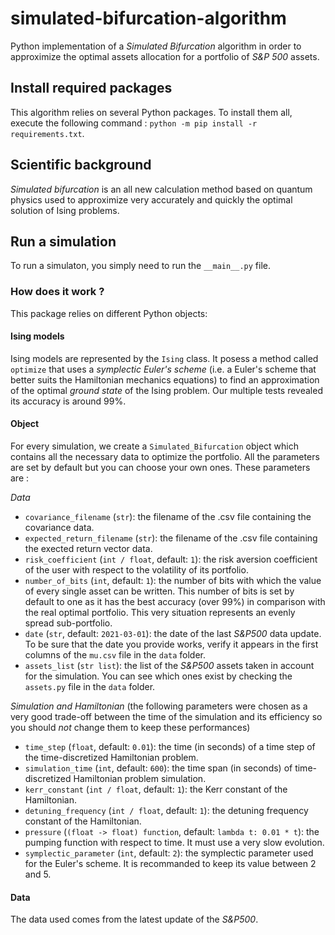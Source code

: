 # simulated-bifurcation-algorithm
Python implementation of a _Simulated Bifurcation_ algorithm in order to approximize the optimal assets allocation for a portfolio of _S&P 500_ assets.

## Install required packages
This algorithm relies on several Python packages. To install them all, execute the following command : ```python -m pip install -r requirements.txt```.

## Scientific background

_Simulated bifurcation_ is an all new calculation method based on quantum physics used to approximize very accurately and quickly the optimal solution of Ising problems. 

## Run a simulation
To run a simulaton, you simply need to run the ```__main__.py``` file.

### How does it work ?

This package relies on different Python objects:

#### Ising models

Ising models are represented by the ```Ising``` class. It posess a method called ```optimize``` that uses a _symplectic Euler's scheme_ (i.e. a Euler's scheme that better suits the Hamiltonian mechanics equations) to find an approximation of the optimal _ground state_ of the Ising problem. Our multiple tests revealed its accuracy is around 99%.

#### Object
For every simulation, we create a ```Simulated_Bifurcation``` object which contains all the necessary data to optimize the portfolio. All the parameters are set by default but you can choose your own ones. These parameters are : 

*Data*

- ```covariance_filename``` (```str```): the filename of the .csv file containing the covariance data. 
- ```expected_return_filename``` (```str```): the filename of the .csv file containing the exected return vector data. 
- ```risk_coefficient``` (```int / float```, default: ```1```): the risk aversion coefficient of the user with respect to the volatility of its portfolio. 
- ```number_of_bits``` (```int```, default: ```1```): the number of bits with which the value of every single asset can be written. This number of bits is set by default to one as it has the best accuracy (over 99%) in comparison with the real optimal portfolio. This very situation represents an evenly spread sub-portfolio.
- ```date``` (```str```,  default: ```2021-03-01```): the date of the last *S&P500* data update. To be sure that the date you provide works, verify it appears in the first columns of the ```mu.csv``` file in the ```data``` folder.
- ```assets_list``` (```str list```): the list of the *S&P500* assets taken in account for the simulation. You can see which ones exist by checking the ```assets.py``` file in the ```data``` folder.

*Simulation and Hamiltonian* (the following parameters were chosen as a very good trade-off between the time of the simulation and its efficiency so you should *not* change them to keep these performances)

- ```time_step``` (```float```, default: ```0.01```): the time (in seconds) of a time step of the time-discretized Hamiltonian problem. 
- ```simulation_time``` (```int```, default: ```600```): the time span (in seconds) of time-discretized Hamiltonian problem simulation. 
- ```kerr_constant``` (```int / float```, default: ```1```): the Kerr constant of the Hamiltonian. 
- ```detuning_frequency``` (```int / float```, default: ```1```): the detuning frequency constant of the Hamiltonian. 
- ```pressure``` (```(float -> float) function```, default: ```lambda t: 0.01 * t```): the pumping function with respect to time. It must use a very slow evolution.
- ```symplectic_parameter``` (```int```, default: ```2```): the symplectic parameter used for the Euler's scheme. It is recommanded to keep its value between 2 and 5.

#### Data
The data used comes from the latest update of the *S&P500*. 
